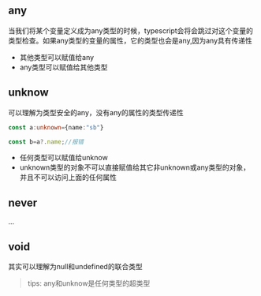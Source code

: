 ## any
当我们将某个变量定义成为any类型的时候，typescript会将会跳过对这个变量的类型检查。如果any类型的变量的属性，它的类型也会是any,因为any具有传递性
- 其他类型可以赋值给any
- any类型可以赋值给其他类型
## unknow
可以理解为类型安全的any，没有any的属性的类型传递性
```typescript
const a:unknown={name:"sb"}

const b=a?.name;//报错
```
- 任何类型可以赋值给unknow
- unknown类型的对象不可以直接赋值给其它非unknown或any类型的对象，并且不可以访问上面的任何属性
## never
...
## void
其实可以理解为null和undefined的联合类型
> tips: any和unknow是任何类型的超类型